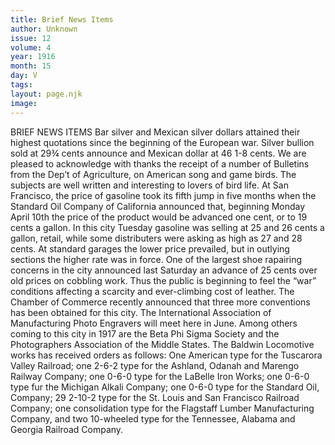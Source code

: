 ```yaml
---
title: Brief News Items
author: Unknown
issue: 12
volume: 4
year: 1916
month: 15
day: V
tags:
layout: page.njk
image:
---
```

BRIEF NEWS ITEMS       Bar silver and Mexican silver dollars attained their highest quotations since the beginning of the European war. Silver bullion sold at 29¾ cents announce and Mexican dollar at 46 1-8 cents.       We are pleased to acknowledge with thanks the receipt of a number of Bulletins from the Dep’t of Agriculture, on American song and game birds. The subjects are well written and interesting to lovers of bird life.       At San Francisco, the price of gasoline took its fifth jump in five months when the Standard Oil Company of California announced that, beginning Monday April 10th the price of the product would be advanced one cent, or to 19 cents a gallon.       In this city Tuesday gasoline was selling at 25 and 26 cents a gallon, retail, while some distributers were asking as high as 27 and 28 cents. At standard garages the lower price prevailed, but in outlying sections the higher rate was in force.       One of the largest shoe rapairing concerns in the city announced last Saturday an advance of 25 cents over old prices on cobbling work. Thus the public is beginning to feel the “war” conditions affecting a scarcity and ever-climbing cost of leather.       The Chamber of Commerce recently announced that three more conventions has been obtained for this city. The International Association of Manufacturing Photo Engravers will meet here in June. Among others coming to this city in 1917 are the Beta Phi Sigma Society and the Photographers Association of the Middle States.       The Baldwin Locomotive works has received orders as follows: One American type for the Tuscarora Valley Railroad; one 2-6-2 type for the Ashland, Odanah and Marengo Railway Company; one 0-6-0 type for the LaBelle Iron Works; one 0-6-0 type fur the Michigan Alkali Company; one 0-6-0 type for the Standard Oil, Company; 29 2-10-2 type for the St. Louis and San Francisco Railroad Company; one consolidation type for the Flagstaff Lumber Manufacturing Company, and two 10-wheeled type for the Tennessee, Alabama and Georgia Railroad Company. 

